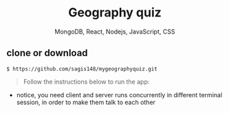 
<h1 align="center">
Geography quiz
</h1>

<p align="center">
MongoDB, React, Nodejs, JavaScript, CSS
</p>

## clone or download
```terminal
$ https://github.com/sagis148/mygeographyquiz.git
```

> Follow the instructions below to run the app:
* notice, you need client and server runs concurrently in different terminal session, in order to make them talk to each other

